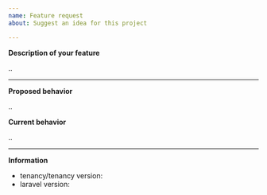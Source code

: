 ```yaml
---
name: Feature request
about: Suggest an idea for this project

---
```


<!--
Feel free to open an issue for questions and feature requests.

To make reporting issues easier, attempt to complete the below information. Delete
anything that doesn't apply to your request.
-->

__Description of your feature__

..

---

__Proposed behavior__

..

__Current behavior__

..

---
__Information__

- tenancy/tenancy version:
- laravel version:
